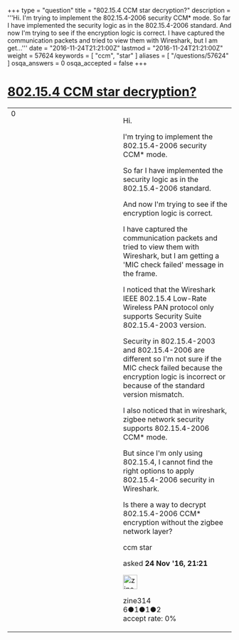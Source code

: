+++
type = "question"
title = "802.15.4 CCM star decryption?"
description = '''Hi. I&#x27;m trying to implement the 802.15.4-2006 security CCM* mode. So far I have implemented the security logic as in the 802.15.4-2006 standard. And now I&#x27;m trying to see if the encryption logic is correct. I have captured the communication packets and tried to view them with Wireshark, but I am get...'''
date = "2016-11-24T21:21:00Z"
lastmod = "2016-11-24T21:21:00Z"
weight = 57624
keywords = [ "ccm", "star" ]
aliases = [ "/questions/57624" ]
osqa_answers = 0
osqa_accepted = false
+++

<div class="headNormal">

# [802.15.4 CCM star decryption?](/questions/57624/802154-ccm-star-decryption)

</div>

<div id="main-body">

<div id="askform">

<table id="question-table" style="width:100%;"><colgroup><col style="width: 50%" /><col style="width: 50%" /></colgroup><tbody><tr class="odd"><td style="width: 30px; vertical-align: top"><div class="vote-buttons"><span id="post-57624-upvote" class="ajax-command post-vote up" rel="nofollow" title="I like this post (click again to cancel)"> </span><div id="post-57624-score" class="post-score" title="current number of votes">0</div><span id="post-57624-downvote" class="ajax-command post-vote down" rel="nofollow" title="I dont like this post (click again to cancel)"> </span> <span id="favorite-mark" class="ajax-command favorite-mark" rel="nofollow" title="mark/unmark this question as favorite (click again to cancel)"> </span><div id="favorite-count" class="favorite-count"></div></div></td><td><div id="item-right"><div class="question-body"><p>Hi.</p><p>I'm trying to implement the 802.15.4-2006 security CCM* mode.</p><p>So far I have implemented the security logic as in the 802.15.4-2006 standard.</p><p>And now I'm trying to see if the encryption logic is correct.</p><p>I have captured the communication packets and tried to view them with Wireshark, but I am getting a 'MIC check failed' message in the frame.</p><p>I noticed that the Wireshark IEEE 802.15.4 Low-Rate Wireless PAN protocol only supports Security Suite 802.15.4-2003 version.</p><p>Security in 802.15.4-2003 and 802.15.4-2006 are different so I'm not sure if the MIC check failed because the encryption logic is incorrect or because of the standard version mismatch.</p><p>I also noticed that in wireshark, zigbee network security supports 802.15.4-2006 CCM* mode.</p><p>But since I'm only using 802.15.4, I cannot find the right options to apply 802.15.4-2006 security in Wireshark.</p><p>Is there a way to decrypt 802.15.4-2006 CCM* encryption without the zigbee network layer?</p></div><div id="question-tags" class="tags-container tags"><span class="post-tag tag-link-ccm" rel="tag" title="see questions tagged &#39;ccm&#39;">ccm</span> <span class="post-tag tag-link-star" rel="tag" title="see questions tagged &#39;star&#39;">star</span></div><div id="question-controls" class="post-controls"></div><div class="post-update-info-container"><div class="post-update-info post-update-info-user"><p>asked <strong>24 Nov '16, 21:21</strong></p><img src="https://secure.gravatar.com/avatar/5831a2b2f90e0f800ba41e912bd85e7a?s=32&amp;d=identicon&amp;r=g" class="gravatar" width="32" height="32" alt="zine314&#39;s gravatar image" /><p><span>zine314</span><br />
<span class="score" title="6 reputation points">6</span><span title="1 badges"><span class="badge1">●</span><span class="badgecount">1</span></span><span title="1 badges"><span class="silver">●</span><span class="badgecount">1</span></span><span title="2 badges"><span class="bronze">●</span><span class="badgecount">2</span></span><br />
<span class="accept_rate" title="Rate of the user&#39;s accepted answers">accept rate:</span> <span title="zine314 has no accepted answers">0%</span></p></div></div><div id="comments-container-57624" class="comments-container"></div><div id="comment-tools-57624" class="comment-tools"></div><div class="clear"></div><div id="comment-57624-form-container" class="comment-form-container"></div><div class="clear"></div></div></td></tr></tbody></table>

</div>

</div>

